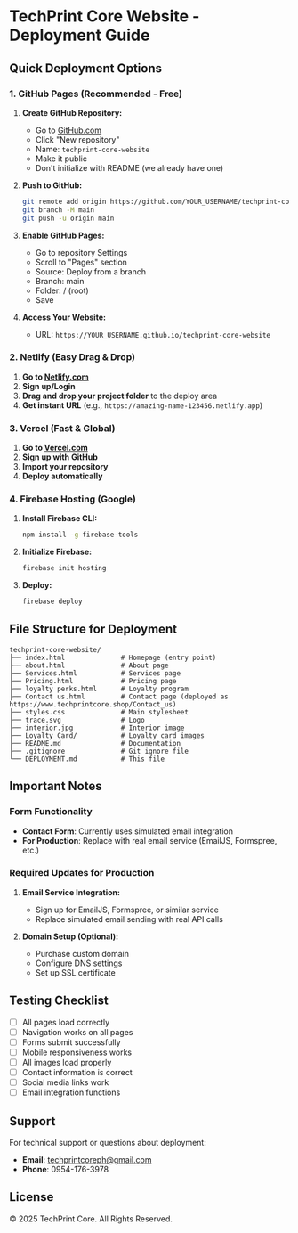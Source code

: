 # TechPrint Core Website - Deployment Guide

## Quick Deployment Options

### 1. GitHub Pages (Recommended - Free)

1. **Create GitHub Repository:**
   - Go to [GitHub.com](https://github.com)
   - Click "New repository"
   - Name: `techprint-core-website`
   - Make it public
   - Don't initialize with README (we already have one)

2. **Push to GitHub:**
   ```bash
   git remote add origin https://github.com/YOUR_USERNAME/techprint-core-website.git
   git branch -M main
   git push -u origin main
   ```

3. **Enable GitHub Pages:**
   - Go to repository Settings
   - Scroll to "Pages" section
   - Source: Deploy from a branch
   - Branch: main
   - Folder: / (root)
   - Save

4. **Access Your Website:**
   - URL: `https://YOUR_USERNAME.github.io/techprint-core-website`

### 2. Netlify (Easy Drag & Drop)

1. **Go to [Netlify.com](https://netlify.com)**
2. **Sign up/Login**
3. **Drag and drop your project folder** to the deploy area
4. **Get instant URL** (e.g., `https://amazing-name-123456.netlify.app`)

### 3. Vercel (Fast & Global)

1. **Go to [Vercel.com](https://vercel.com)**
2. **Sign up with GitHub**
3. **Import your repository**
4. **Deploy automatically**

### 4. Firebase Hosting (Google)

1. **Install Firebase CLI:**
   ```bash
   npm install -g firebase-tools
   ```

2. **Initialize Firebase:**
   ```bash
   firebase init hosting
   ```

3. **Deploy:**
   ```bash
   firebase deploy
   ```

## File Structure for Deployment

```
techprint-core-website/
├── index.html              # Homepage (entry point)
├── about.html              # About page
├── Services.html           # Services page
├── Pricing.html            # Pricing page
├── loyalty perks.html      # Loyalty program
├── Contact us.html         # Contact page (deployed as https://www.techprintcore.shop/Contact_us)
├── styles.css              # Main stylesheet
├── trace.svg               # Logo
├── interior.jpg            # Interior image
├── Loyalty Card/           # Loyalty card images
├── README.md               # Documentation
├── .gitignore              # Git ignore file
└── DEPLOYMENT.md           # This file
```

## Important Notes

### Form Functionality
- **Contact Form**: Currently uses simulated email integration
- **For Production**: Replace with real email service (EmailJS, Formspree, etc.)

### Required Updates for Production

1. **Email Service Integration:**
   - Sign up for EmailJS, Formspree, or similar service
   - Replace simulated email sending with real API calls


2. **Domain Setup (Optional):**
   - Purchase custom domain
   - Configure DNS settings
   - Set up SSL certificate

## Testing Checklist

- [ ] All pages load correctly
- [ ] Navigation works on all pages
- [ ] Forms submit successfully
- [ ] Mobile responsiveness works
- [ ] All images load properly
- [ ] Contact information is correct
- [ ] Social media links work
- [ ] Email integration functions

## Support

For technical support or questions about deployment:
- **Email**: techprintcoreph@gmail.com
- **Phone**: 0954-176-3978

## License

© 2025 TechPrint Core. All Rights Reserved.

